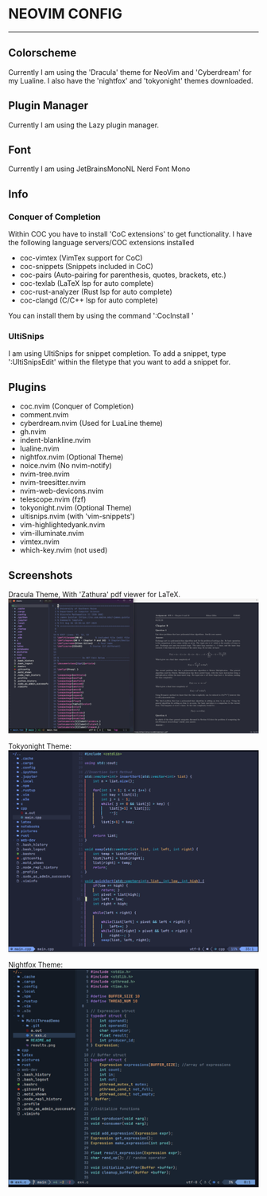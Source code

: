# NEOVIM CONFIG

------------------
<h2>Colorscheme</h2>

Currently I am using the 'Dracula' theme for NeoVim and 'Cyberdream' for my Lualine.
I also have the 'nightfox' and 'tokyonight' themes downloaded. 

<h2>Plugin Manager</h2>

Currently I am using the Lazy plugin manager.

<h2>Font</h2>

Currently I am using JetBrainsMonoNL Nerd Font Mono

<h2>Info</h2>

<h3>Conquer of Completion</h3>
Within COC you have to install 'CoC extensions' to get functionality.
I have the following language servers/COC extensions installed
<ul>
    <li>coc-vimtex  (VimTex support for CoC)</li>
    <li>coc-snippets (Snippets included in CoC)</li>
    <li>coc-pairs (Auto-pairing for parenthesis, quotes, brackets, etc.)</li>
    <li>coc-texlab (LaTeX lsp for auto complete)</li>
    <li>coc-rust-analyzer (Rust lsp for auto complete)</li>
    <li>coc-clangd (C/C++ lsp for auto complete)</li>
</ul>

You can install them by using the command ':CocInstall <list-item>'

<h3>UltiSnips</h3>

I am using UltiSnips for snippet completion.
To add a snippet, type ':UltiSnipsEdit' within the filetype that you want to add a snippet for.

<h2>Plugins</h2>
<ul>
    <li>coc.nvim (Conquer of Completion)</li>
    <li>comment.nvim</li>
    <li>cyberdream.nvim (Used for LuaLine theme)</li>
    <li>gh.nvim</li>
    <li>indent-blankline.nvim</li>
    <li>lualine.nvim</li>
    <li>nightfox.nvim (Optional Theme)</li>  
    <li>noice.nvim (No nvim-notify)</li>
    <li>nvim-tree.nvim</li>
    <li>nvim-treesitter.nvim</li>
    <li>nvim-web-devicons.nvim</li>
    <li>telescope.nvim (fzf)</li>
    <li>tokyonight.nvim (Optional Theme)</li>
    <li>ultisnips.nvim (with 'vim-snippets')</li>
    <li>vim-highlightedyank.nvim</li>
    <li>vim-illuminate.nvim</li>
    <li>vimtex.nvim</li>
    <li>which-key.nvim (not used)</li>
</ul>

<h2>Screenshots</h2>

Dracula Theme, With 'Zathura' pdf viewer for LaTeX.
<img src='https://github.com/EthanGilles/nvim/blob/987d5cd43fdb5667dfb3bef2b8a1c0bbcbb5ca01/pictures/dracula.png'>

Tokyonight Theme:
<img src="https://github.com/EthanGilles/nvim/blob/9596e0a5c0158617258f0591d7b0429dd604d94f/pictures/tokyonight.png">

Nightfox Theme:
<img src="https://github.com/EthanGilles/nvim/blob/0cd5c44964a303d86636a4cc679e344f1a25c202/pictures/nightfox.png">
